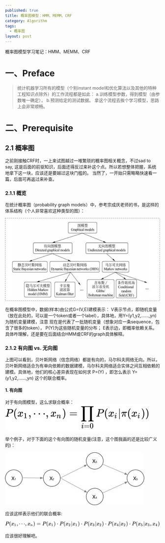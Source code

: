 ```yaml
---
published: true
title: 概率图模型：HMM、MEMM、CRF
category: Algorithm
tags: 
  - 概率图
layout: post
---
```




概率图模型学习笔记：HMM、MEMM、CRF

# 一、Preface
> 统计机器学习所有的模型（个别instant model和优化算法以及其他的特种工程知识点除外）的工作流程都是如此：
> a.训练模型参数，得到模型（由参数唯一确定），
> b.预测给定的测试数据。
> 拿这个流程去挨个学习模型，思路上会非常顺畅。
# 二、Prerequisite
## 2.1 概率图
之前刚接触CRF时，一上来试图越过一堆繁琐的概率图相关概念，不过sad to say, 这是后面的前驱知识，后面还得反过来补这个点。所以若想整体把握，系统地拿下这一块，应该还是要越过这块门槛的。 当然了，一开始只需略略快速看一篇，后面可再返过来补查。
### 2.1.1 概览
在统计概率图（probability graph models）中，参考宗成庆老师的书，是这样的体系结构（个人非常喜欢这种类型的图）：

![0](https://raw.githubusercontent.com/lyp22/lyp22.github.io/master/_posts/image/CRF/1.jpg)

在概率图模型中，数据(样本)由公式G=(V,E)建模表示：  V表示节点，即随机变量（放在此处的，可以是一个token或者一个label），具体地，用Y=(y1,y2,……,yn)  为随机变量建模，注意  现在是代表了一批随机变量（想象对应一条sequence，包含了很多的token），  P(Y)为这些随机变量的分布； E表示边，即概率依赖关系。具体咋理解，还是要在后面结合HMM或CRF的graph具体解释。


### 2.1.2 有向图 vs. 无向图
上图可以看到，贝叶斯网络（信念网络）都是有向的，马尔科夫网络无向。所以，贝叶斯网络适合为有单向依赖的数据建模，马尔科夫网络适合实体之间互相依赖的建模。具体地，他们的核心差异表现在如何求 P=(Y) ，即怎么表示 Y=(y1,y2,……,yn) 这个的联合概率。
#### 1. 有向图
对于有向图模型，这么求联合概率： 
![0](https://raw.githubusercontent.com/lyp22/lyp22.github.io/master/_posts/image/CRF/1.svg)


举个例子，对于下面的这个有向图的随机变量(注意，这个图我画的还是比较广义的)：

![0](https://raw.githubusercontent.com/lyp22/lyp22.github.io/master/_posts/image/CRF/2.jpg)

应该这样表示他们的联合概率:

![0](https://raw.githubusercontent.com/lyp22/lyp22.github.io/master/_posts/image/CRF/2.svg)

应该很好理解吧。